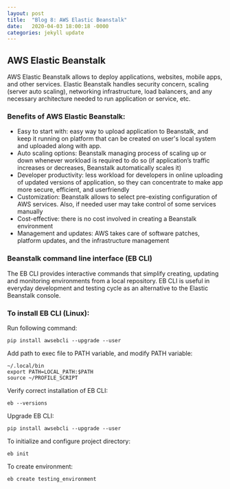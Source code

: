 ```yaml
---
layout: post
title:  "Blog 8: AWS Elastic Beanstalk"
date:   2020-04-03 18:00:18 -0000
categories: jekyll update
---
```


<h2>AWS Elastic Beanstalk</h2>

 AWS Elastic Beanstalk allows to deploy applications, websites, mobile apps, and other services. Elastic Beanstalk handles security concern, scaling (server auto scaling), networking infrastructure, load balancers, and any necessary architecture  needed to run application or service, etc.

<h3>Benefits of AWS Elastic Beanstalk:</h3>

 - Easy to start with: easy way to upload application to Beanstalk, and keep it running on platform that can be created on user's local system and uploaded along with app.
 - Auto scaling options: Beanstalk managing process of scaling up or down whenever workload is required to do so (if application’s traffic increases or decreases, Beanstalk automatically scales it)
 - Developer productivity: less workload for developers in online uploading of updated versions of application, so they can concentrate to make app more secure, efficient, and userfriendly
 - Customization: Beanstalk allows to select pre-existing configuration of AWS services. Also, if needed user may take control of some services manually
 - Cost-effective: there is no cost involved in creating a Beanstalk environment
 - Management and updates: AWS takes care of software patches, platform updates, and the infrastructure management

<h3>Beanstalk command line interface (EB CLI)</h3>

The EB CLI provides interactive commands that simplify creating, updating and monitoring environments from a local repository. EB CLI is useful in everyday development and testing cycle as an alternative to the Elastic Beanstalk console.

<h3>To install EB CLI (Linux):</h3>

Run following command:

    pip install awsebcli --upgrade --user

Add path to exec file to PATH variable, and modify PATH variable:

    ~/.local/bin
    export PATH=LOCAL_PATH:$PATH
    source ~/PROFILE_SCRIPT

Verify correct installation of EB CLI:

    eb --versions

Upgrade EB CLI:

    pip install awsebcli --upgrade --user

To initialize and configure project directory:

    eb init

To create environment:

    eb create testing_environment


[jekyll-docs]: https://jekyllrb.com/docs/home
[jekyll-gh]:   https://github.com/jekyll/jekyll
[jekyll-talk]: https://talk.jekyllrb.com/
